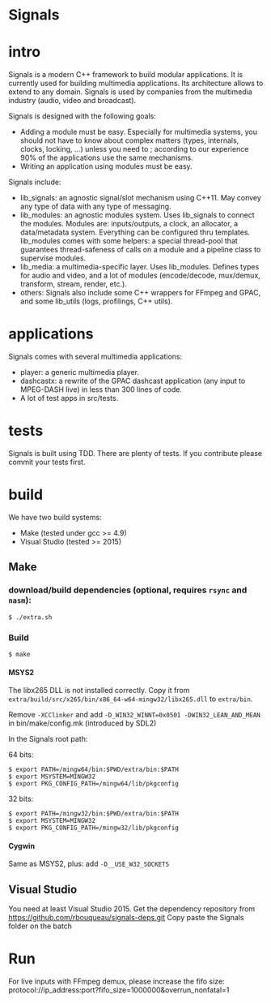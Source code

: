 Signals
=======

# intro

Signals is a modern C++ framework to build modular applications. It is currently used for building multimedia applications. Its architecture allows to extend to any domain. Signals is used by companies from the multimedia industry (audio, video and broadcast).

Signals is designed with the following goals:
 - Adding a module must be easy. Especially for multimedia systems, you should not have to know about complex matters (types, internals, clocks, locking, ...) unless you need to ; according to our experience 90% of the applications use the same mechanisms.
 - Writing an application using modules must be easy.

Signals include:
 - lib_signals: an agnostic signal/slot mechanism using C++11. May convey any type of data with any type of messaging.
 - lib_modules: an agnostic modules system. Uses lib_signals to connect the modules.  Modules are: inputs/outputs, a clock, an allocator, a data/metadata system. Everything can be configured thru templates. lib_modules comes with some helpers: a special thread-pool that guarantees thread-safeness of calls on a module and a pipeline class to supervise modules.
 - lib_media: a multimedia-specific layer. Uses lib_modules. Defines types for audio and video, and a lot of modules (encode/decode, mux/demux, transform, stream, render, etc.).
 - others: Signals also include some C++ wrappers for FFmpeg and GPAC, and some lib_utils (logs, profilings, C++ utils).

# applications

Signals comes with several multimedia applications:
 - player: a generic multimedia player.
 - dashcastx: a rewrite of the GPAC dashcast application (any input to MPEG-DASH live) in less than 300 lines of code.
 - A lot of test apps in src/tests.

# tests

Signals is built using TDD. There are plenty of tests. If you contribute please commit your tests first.

# build

We have two build systems:
 - Make (tested under gcc >= 4.9)
 - Visual Studio (tested >= 2015)

## Make
 
### download/build dependencies (optional, requires ```rsync``` and ```nasm```):
```
$ ./extra.sh
```

### Build
```
$ make
```

#### MSYS2
The libx265 DLL is not installed correctly. Copy it from ```extra/build/src/x265/bin/x86_64-w64-mingw32/libx265.dll``` to ```extra/bin```.

Remove ```-XCClinker``` and add ```-D_WIN32_WINNT=0x0501 -DWIN32_LEAN_AND_MEAN``` in bin/make/config.mk (introduced by SDL2)

In the Signals root path:
  
  64 bits:
  ```
  $ export PATH=/mingw64/bin:$PWD/extra/bin:$PATH
  $ export MSYSTEM=MINGW32
  $ export PKG_CONFIG_PATH=/mingw64/lib/pkgconfig
  ```
  
  32 bits:
  ```
  $ export PATH=/mingw32/bin:$PWD/extra/bin:$PATH
  $ export MSYSTEM=MINGW32
  $ export PKG_CONFIG_PATH=/mingw32/lib/pkgconfig
  ```

#### Cygwin
Same as MSYS2, plus: add ```-D__USE_W32_SOCKETS```

## Visual Studio
You need at least Visual Studio 2015.
Get the dependency repository from https://github.com/rbouqueau/signals-deps.git
Copy paste the Signals folder on the batch

# Run

For live inputs with FFmpeg demux, please increase the fifo size: protocol://ip_address:port?fifo_size=1000000&overrun_nonfatal=1
